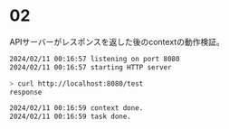# 02

APIサーバーがレスポンスを返した後のcontextの動作検証。

```bash
2024/02/11 00:16:57 listening on port 8080
2024/02/11 00:16:57 starting HTTP server

> curl http://localhost:8080/test
response

2024/02/11 00:16:59 context done.
2024/02/11 00:16:59 task done.
```